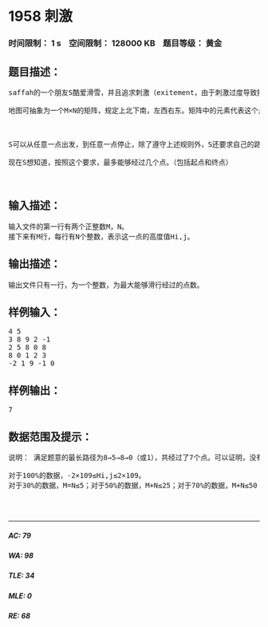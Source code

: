 # 1958 刺激   
### 时间限制： 1 s&nbsp;&nbsp;&nbsp;&nbsp;空间限制： 128000 KB&nbsp;&nbsp;&nbsp;&nbsp;题目等级： 黄金  
## 题目描述：  

<pre>
saffah的一个朋友S酷爱滑雪，并且追求刺激（exitement，由于刺激过度导致拼写都缺了个字母），喜欢忽高忽低的感觉。现在S拿到了一张地图，试图制定一个最长路径。然而有的地图过于庞大，不易直接看出，所以S请来了saffah，saffah又请来了你向其帮忙。
 
地图可抽象为一个M×N的矩阵，规定上北下南，左西右东。矩阵中的元素代表这个点的高度。由于S有特殊情况，出于对S的安全考虑，S只能向东滑，向南滑，或者就地停下。我们假定摩擦力可以忽略，那么S的机械能守恒，即S不可能到达比出发点高的地方。
 
 
 
S可以从任意一点出发，到任意一点停止，除了遵守上述规则外，S还要求自己的路线必须是“一上一下一上一下”（这样才刺激对吧），即如果这一时刻比上一时刻的高度高，那么下一时刻只能滑到比这一时刻低的地方，或者停止；反之亦然。保证不会有相邻的两个高度相同的地方。
 
现在S想知道，按照这个要求，最多能够经过几个点。（包括起点和终点）
  

</pre>
  
  
## 输入描述：  

<pre>
输入文件的第一行有两个正整数M，N。
接下来有M行，每行有N个整数，表示这一点的高度值Hi,j。
</pre>
  
  
## 输出描述：  

<pre>
输出文件只有一行，为一个整数，为最大能够滑行经过的点数。
</pre>
  
  
## 样例输入：  

<pre>
4 5
3 8 9 2 -1
2 5 8 0 8
8 0 1 2 3
-2 1 9 -1 0
</pre>
  
  
## 样例输出：  

<pre>
7
</pre>
  
  
## 数据范围及提示：  

<pre>
说明： 满足题意的最长路径为8→5→8→0（或1），共经过了7个点。可以证明，没有更长的路径存在。

对于100%的数据，-2×109≤Hi,j≤2×109。
对于30%的数据，M=N≤5；对于50%的数据，M+N≤25；对于70%的数据，M+N≤50；对于100%的数据，M+N≤100。

  

</pre>
  
  
***  

##### AC: 79  
##### WA: 98  
##### TLE: 34  
##### MLE: 0  
##### RE: 68  
